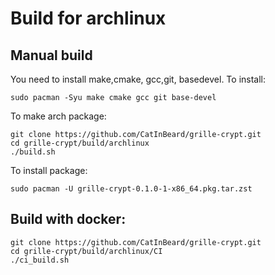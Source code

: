# Build for archlinux

## Manual build
You need to install make,cmake, gcc,git, basedevel. To install:

```
sudo pacman -Syu make cmake gcc git base-devel
```  
To make arch package:  

```
git clone https://github.com/CatInBeard/grille-crypt.git
cd grille-crypt/build/archlinux
./build.sh
```

To install package:  
```
sudo pacman -U grille-crypt-0.1.0-1-x86_64.pkg.tar.zst
```
## Build with docker:
```
git clone https://github.com/CatInBeard/grille-crypt.git  
cd grille-crypt/build/archlinux/CI
./ci_build.sh  
```
